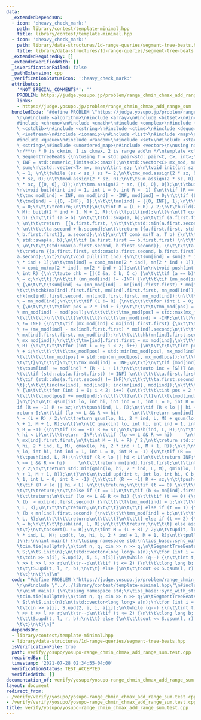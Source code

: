 ```yaml
---
data:
  _extendedDependsOn:
  - icon: ':heavy_check_mark:'
    path: library/contest/template-minimal.hpp
    title: library/contest/template-minimal.hpp
  - icon: ':heavy_check_mark:'
    path: library/data-structures/1d-range-queries/segment-tree-beats.hpp
    title: library/data-structures/1d-range-queries/segment-tree-beats.hpp
  _extendedRequiredBy: []
  _extendedVerifiedWith: []
  _isVerificationFailed: false
  _pathExtension: cpp
  _verificationStatusIcon: ':heavy_check_mark:'
  attributes:
    '*NOT_SPECIAL_COMMENTS*': ''
    PROBLEM: https://judge.yosupo.jp/problem/range_chmin_chmax_add_range_sum
    links:
    - https://judge.yosupo.jp/problem/range_chmin_chmax_add_range_sum
  bundledCode: "#define PROBLEM \"https://judge.yosupo.jp/problem/range_chmin_chmax_add_range_sum\"\
    \n\n#include <algorithm>\n#include <array>\n#include <bitset>\n#include <cassert>\n\
    #include <chrono>\n#include <cmath>\n#include <complex>\n#include <cstdio>\n#include\
    \ <cstdlib>\n#include <cstring>\n#include <ctime>\n#include <deque>\n#include\
    \ <iostream>\n#include <iomanip>\n#include <list>\n#include <map>\n#include <numeric>\n\
    #include <queue>\n#include <random>\n#include <set>\n#include <stack>\n#include\
    \ <string>\n#include <unordered_map>\n#include <vector>\n\nusing namespace std;\n\
    \n/**\n * 0 is ckmin, 1 is ckmax, 2 is range add\n */\ntemplate <class C> struct\
    \ SegmentTreeBeats {\n\tusing T = std::pair<std::pair<C, C>, int>;\n\tconst C\
    \ INF = std::numeric_limits<C>::max();\n\tstd::vector<C> mx_mod, mn_mod, mod,\
    \ sum;\n\tstd::vector<T> mx, mn;\n\tint sz; \n\n\tvoid init(int sz_) {\n\t\tsz\
    \ = 1; \n\t\twhile (sz < sz_) sz *= 2;\n\t\tmx_mod.assign(2 * sz, 0);\n\t\tmn_mod.assign(2\
    \ * sz, 0);\n\t\tmod.assign(2 * sz, 0);\n\t\tsum.assign(2 * sz, 0);\n\t\tmx.assign(2\
    \ * sz, {{0, 0}, 0});\n\t\tmn.assign(2 * sz, {{0, 0}, 0});\n\t\tbuild();\n\t}\n\
    \n\tvoid build(int ind = 1, int L = 0, int R = -1) {\n\t\tif (R == -1) R += sz;\n\
    \t\tmx_mod[ind] = INF, mn_mod[ind] = -INF, mod[ind] = 0;\n\t\tif (L == R) {\n\t\
    \t\tmx[ind] = {{0, -INF}, 1};\n\t\t\tmn[ind] = {{0, INF}, 1};\n\t\t\tsum[ind]\
    \ = 0;\n\t\t\treturn;\n\t\t}\n\t\tint M = (L + R) / 2;\n\t\tbuild(2 * ind, L,\
    \ M); build(2 * ind + 1, M + 1, R);\n\t\tpull(ind);\n\t}\n\n\tT comb_mn(T a, T\
    \ b) {\n\t\tif (a > b) \n\t\t\tstd::swap(a, b);\n\t\tif (a.first.first == b.first.first)\
    \ \n\t\t\treturn  {{a.first.first, \n\t\t\t\tstd::min(a.first.second, b.first.second)},\
    \ \n\t\t\t\ta.second + b.second};\n\t\treturn {{a.first.first, std::min(a.first.second,\
    \ b.first.first)}, a.second};\n\t}\n\n\tT comb_mx(T a, T b) {\n\t\tif (a < b)\
    \ std::swap(a, b);\n\t\tif (a.first.first == b.first.first) \n\t\t\treturn  {{a.first.first,\
    \ \n\t\t\t\tstd::max(a.first.second, b.first.second)}, \n\t\t\t\ta.second + b.second};\n\
    \t\treturn {{a.first.first, std::max(a.first.second, b.first.first)}, \n\t\t\t\
    a.second};\n\t}\n\n\tvoid pull(int ind) {\n\t\tsum[ind] = sum[2 * ind] + sum[2\
    \ * ind + 1];\n\t\tmn[ind] = comb_mn(mn[2 * ind], mn[2 * ind + 1]);\n\t\tmx[ind]\
    \ = comb_mx(mx[2 * ind], mx[2 * ind + 1]);\n\t}\n\n\tvoid push(int ind, int L,\
    \ int R) {\n\t\tauto chk = [](C &a, C b, C c) {\n\t\t\tif (a == b)\n\t\t\t\ta\
    \ = c;\n\t\t};\n\t\tif (mn_mod[ind] != -INF) {\n\t\t\tif (mn_mod[ind] > mn[ind].first.first)\
    \ {\n\t\t\t\tsum[ind] += (mn_mod[ind] - mn[ind].first.first) * mn[ind].second;\n\
    \t\t\t\tchk(mx[ind].first.first, mn[ind].first.first, mn_mod[ind]);\n\t\t\t\t\
    chk(mx[ind].first.second, mn[ind].first.first, mn_mod[ind]);\n\t\t\t\tmn[ind].first.first\
    \ = mn_mod[ind];\n\t\t\t\tif (L != R) {\n\t\t\t\t\tfor (int i = 0; i < 2; i++)\
    \ {\n\t\t\t\t\t\tint pos = 2 * ind + i;\n\t\t\t\t\t\tmn_mod[pos] = std::max(mn_mod[pos],\
    \ mn_mod[ind] - mod[pos]);\n\t\t\t\t\t\tmx_mod[pos] = std::max(mx_mod[pos], mn_mod[pos]);\n\
    \t\t\t\t\t}\n\t\t\t\t}\n\t\t\t}\n\t\t\tmn_mod[ind] = -INF;\n\t\t}\n\t\tif (mx_mod[ind]\
    \ != INF) {\n\t\t\tif (mx_mod[ind] < mx[ind].first.first) {\n\t\t\t\tsum[ind]\
    \ += (mx_mod[ind] - mx[ind].first.first) * mx[ind].second;\n\t\t\t\tchk(mn[ind].first.first,\
    \ mx[ind].first.first, mx_mod[ind]);\n\t\t\t\tchk(mn[ind].first.second, mx[ind].first.first,\
    \ mx_mod[ind]);\n\t\t\t\tmx[ind].first.first = mx_mod[ind];\n\t\t\t\tif (L !=\
    \ R) {\n\t\t\t\t\tfor (int i = 0; i < 2; i++) {\n\t\t\t\t\t\tint pos = 2 * ind\
    \ + i;\n\t\t\t\t\t\tmx_mod[pos] = std::min(mx_mod[pos], mx_mod[ind] - mod[pos]);\n\
    \t\t\t\t\t\tmn_mod[pos] = std::min(mn_mod[pos], mx_mod[pos]);\n\t\t\t\t\t}\n\t\
    \t\t\t}\n\t\t\t}\n\t\t\tmx_mod[ind] = INF;\n\t\t}\n\t\tif (mod[ind] != 0) {\n\t\
    \t\tsum[ind] += mod[ind] * (R - L + 1);\n\t\t\tauto inc = [&](T &a, C b) {\n\t\
    \t\t\tif (std::abs(a.first.first) != INF) \n\t\t\t\t\ta.first.first += b;\n\t\t\
    \t\tif (std::abs(a.first.second) != INF)\n\t\t\t\t\ta.first.second += b;\n\t\t\
    \t};\n\t\t\tinc(mx[ind], mod[ind]); inc(mn[ind], mod[ind]);\n\t\t\tif (L != R)\
    \ {\n\t\t\t\tfor (int i = 0; i < 2; i++) {\n\t\t\t\t\tint pos = 2 * ind + i;\n\
    \t\t\t\t\tmod[pos] += mod[ind];\n\t\t\t\t}\n\t\t\t}\n\t\t\tmod[ind] = 0;\n\t\t\
    }\n\t}\n\n\tC qsum(int lo, int hi, int ind = 1, int L = 0, int R = -1) {\n\t\t\
    if (R == -1) R += sz;\n\t\tpush(ind, L, R);\n\t\tif (R < lo || hi < L)\n\t\t\t\
    return 0;\n\t\tif (lo <= L && R <= hi)     \n\t\t\treturn sum[ind];\n\t\tint M\
    \ = (L + R) / 2;\n\t\treturn qsum(lo, hi, 2 * ind, L, M) + qsum(lo, hi, 2 * ind\
    \ + 1, M + 1, R);\n\t}\n\n\tC qmax(int lo, int hi, int ind = 1, int L = 0, int\
    \ R = -1) {\n\t\tif (R == -1) R += sz;\n\t\tpush(ind, L, R);\n\t\tif (R < lo ||\
    \ hi < L)\n\t\t\treturn -INF;\n\t\tif (lo <= L && R <= hi)     \n\t\t\treturn\
    \ mx[ind].first.first;\n\t\tint M = (L + R) / 2;\n\t\treturn std::max(qmax(lo,\
    \ hi, 2 * ind, L, M), qmax(lo, hi, 2 * ind + 1, M + 1, R));\n\t}\n\n\tC qmin(int\
    \ lo, int hi, int ind = 1, int L = 0, int R = -1) {\n\t\tif (R == -1) R += sz;\n\
    \t\tpush(ind, L, R);\n\t\tif (R < lo || hi < L)\n\t\t\treturn INF;\n\t\tif (lo\
    \ <= L && R <= hi)     \n\t\t\treturn mn[ind].first.first;\n\t\tint M = (L + R)\
    \ / 2;\n\t\treturn std::min(qmin(lo, hi, 2 * ind, L, M), qmin(lo, hi, 2 * ind\
    \ + 1, M + 1, R));\n\t}\n\t\n\tvoid upd(int t, int lo, int hi, C b, int ind =\
    \ 1, int L = 0, int R = -1) {\n\t\tif (R == -1) R += sz;\n\t\tpush(ind, L, R);\n\
    \t\tif (R < lo || hi < L) \n\t\t\treturn;\n\t\tif (t == 0) \n\t\t\tif (b >= mx[ind].first.first)\n\
    \t\t\t\treturn;\n\t\telse if (t == 1)\n\t\t\tif (b <= mn[ind].first.first)\n\t\
    \t\t\treturn;\n\t\tif (lo <= L && R <= hi) {\n\t\t\tif (t == 0) {\n\t\t\t\tif\
    \ (b  > mx[ind].first.second) {\n\t\t\t\t\tmx_mod[ind] = b;\n\t\t\t\t\tpush(ind,\
    \ L, R);\n\t\t\t\t\treturn;\n\t\t\t\t}\n\t\t\t} else if (t == 1) {\n\t\t\t\tif\
    \ (b < mn[ind].first.second) {\n\t\t\t\t\tmn_mod[ind] = b;\n\t\t\t\t\tpush(ind,\
    \ L, R);\n\t\t\t\t\treturn;\n\t\t\t\t}\n\t\t\t} else if (t == 2) {\n\t\t\t\tmod[ind]\
    \ = b;\n\t\t\t\tpush(ind, L, R);\n\t\t\t\treturn;\n\t\t\t} else assert(false);\n\
    \t\t}\n\t\tassert(L != R);\n\t\tint M = (L + R) / 2;\n\t\tupd(t, lo, hi, b, 2\
    \ * ind, L, M); upd(t, lo, hi, b, 2 * ind + 1, M + 1, R);\n\t\tpull(ind);\n\t\
    }\n};\n\nint main() {\n\tusing namespace std;\n\tios_base::sync_with_stdio(false);\n\
    \tcin.tie(nullptr);\n\tint n, q; cin >> n >> q;\n\tSegmentTreeBeats<long long>\
    \ S;\n\tS.init(n);\n\tstd::vector<long long> a(n);\n\tfor (int i = 0; i < n; i++)\n\
    \t\tcin >> a[i], S.upd(2, i, i, a[i]);\n\twhile (q--) {\n\t\tint t, l, r; cin\
    \ >> t >> l >> r;\n\t\tr--;\n\t\tif (t <= 2) {\n\t\t\tlong long b; cin >> b;\n\
    \t\t\tS.upd(t, l, r, b);\n\t\t} else {\n\t\t\tcout << S.qsum(l, r) << '\\n';\n\
    \t\t}\n\t}\n}\n"
  code: "#define PROBLEM \"https://judge.yosupo.jp/problem/range_chmin_chmax_add_range_sum\"\
    \n\n#include \"../../library/contest/template-minimal.hpp\"\n#include \"../../library/data-structures/1d-range-queries/segment-tree-beats.hpp\"\
    \n\nint main() {\n\tusing namespace std;\n\tios_base::sync_with_stdio(false);\n\
    \tcin.tie(nullptr);\n\tint n, q; cin >> n >> q;\n\tSegmentTreeBeats<long long>\
    \ S;\n\tS.init(n);\n\tstd::vector<long long> a(n);\n\tfor (int i = 0; i < n; i++)\n\
    \t\tcin >> a[i], S.upd(2, i, i, a[i]);\n\twhile (q--) {\n\t\tint t, l, r; cin\
    \ >> t >> l >> r;\n\t\tr--;\n\t\tif (t <= 2) {\n\t\t\tlong long b; cin >> b;\n\
    \t\t\tS.upd(t, l, r, b);\n\t\t} else {\n\t\t\tcout << S.qsum(l, r) << '\\n';\n\
    \t\t}\n\t}\n}"
  dependsOn:
  - library/contest/template-minimal.hpp
  - library/data-structures/1d-range-queries/segment-tree-beats.hpp
  isVerificationFile: true
  path: verify/yosupo/yosupo-range_chmin_chmax_add_range_sum.test.cpp
  requiredBy: []
  timestamp: '2021-07-28 02:34:55-04:00'
  verificationStatus: TEST_ACCEPTED
  verifiedWith: []
documentation_of: verify/yosupo/yosupo-range_chmin_chmax_add_range_sum.test.cpp
layout: document
redirect_from:
- /verify/verify/yosupo/yosupo-range_chmin_chmax_add_range_sum.test.cpp
- /verify/verify/yosupo/yosupo-range_chmin_chmax_add_range_sum.test.cpp.html
title: verify/yosupo/yosupo-range_chmin_chmax_add_range_sum.test.cpp
---
```

